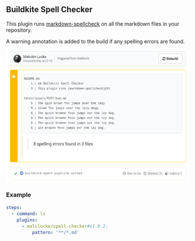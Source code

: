## Buildkite Spell Checker

This plugin runs [markdown-spellcheck](https://hub.docker.com/r/tmaier/markdown-spellcheck/)
on all the markdown files in your repository.

A warning annotation is added to the build if any spelling errors are found.

![Screenshot](screenshot.png)

### Example
```yml
steps:
  - command: ls
    plugins:
      - malclocke/spell-checker#v1.0.2:
          pattern: '**/*.md'
```
